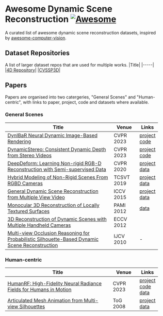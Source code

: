 # Awesome Dynamic Scene Reconstruction [![Awesome](https://cdn.rawgit.com/sindresorhus/awesome/d7305f38d29fed78fa85652e3a63e154dd8e8829/media/badge.svg)](https://github.com/sindresorhus/awesome)
A curated list of awesome dynamic scene reconstruction datasets, inspired by [awesome-computer-vision](https://github.com/jbhuang0604/awesome-computer-vision).

## Dataset Repositories
A list of larger dataset repos that are used for multiple works.
|Title|
|-----|
|[4D Repository](https://kinovis.inria.fr/4d-repository/)|
|[CVSSP3D](https://cvssp.org/data/cvssp3d/)| 

## Papers 
Papers are organised into two catergeries, "General Scenes" and "Human-centric", with links to paper, project, code and datasets where available.

### General Scenes
|Title|Venue|Links|
|-----|-----|-----|
|[DynIBaR Neural Dynamic Image-Based Rendering](https://arxiv.org/abs/2211.11082) | CVPR 2023| [project](https://dynibar.github.io/)<br>[code](https://github.com/google/dynibar)|
|[DynamicStereo: Consistent Dynamic Depth from Stereo Videos](https://arxiv.org/abs/2305.02296) | CVPR 2023 | [project](https://dynamic-stereo.github.io/) <br> [code](https://github.com/facebookresearch/dynamic_stereo)|
|[DeepDeform: Learning Non-rigid RGB-D Reconstruction with Semi-supervised Data](https://arxiv.org/abs/1912.04302)| CVPR 2020 | [project](https://niessnerlab.org/projects/bozic2020deepdeform.html) <br> [data](https://github.com/AljazBozic/DeepDeform)|
|[Hybrid Modeling of Non-Rigid Scenes From RGBD Cameras](https://ieeexplore.ieee.org/document/8425011)| TCSVT 2019 | [project](https://cvssp.org/projects/4d/dynamic_rgbd_modelling/) <br> [data](https://cvssp.org/projects/4d/dynamic_rgbd_modelling/) |
|[General Dynamic Scene Reconstruction from Multiple View Video](https://openaccess.thecvf.com/content_iccv_2015/papers/Mustafa_General_Dynamic_Scene_ICCV_2015_paper.pdf)| ICCV 2015 |[project](https://cvssp.org/projects/4DMP/DyRecon/) <br> [data](https://cvssp.org/data/cvssp3d/)|
|[Monocular 3D Reconstruction of Locally Textured Surfaces](https://ieeexplore.ieee.org/document/6186734)| PAMI 2012| [data](https://www.epfl.ch/labs/cvlab/data/data-dsr-index-php/)|
|[3D Reconstruction of Dynamic Scenes with Multiple Handheld Cameras](https://link.springer.com/chapter/10.1007/978-3-642-33709-3_43)| ECCV 2012|
|[Multi-view Occlusion Reasoning for Probabilistic Silhouette-Based Dynamic Scene Reconstruction](http://vision.cse.psu.edu/research/3Dreconstruction/relatedWork/papers/GuanAndPollefeys_SilhouetteBased.pdf)| IJCV 2010 | - |



### Human-centric
|Title|Venue|Links|
|-----|-----|-----|
|[HumanRF: High-Fidelity Neural Radiance Fields for Humans in Motion](https://arxiv.org/abs/2305.06356)| CVPR 2023 | [project](https://synthesiaresearch.github.io/humanrf/) <br> [code](https://github.com/synthesiaresearch/humanrf) <br> [data](https://www.actors-hq.com/)|
|[Articulated Mesh Animation from Multi-view Silhouettes](http://people.csail.mit.edu/drdaniel/research/vlasic-2008-ama.pdf) | ToG 2008 | [project](http://people.csail.mit.edu/drdaniel/mesh_animation/) <br> [data](http://people.csail.mit.edu/drdaniel/mesh_animation/#data)|




